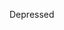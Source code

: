 Depressed

<!---
All I wanted was a little peace and an easy life...

Life is a boring trail... Apathy is just what I'm used to...

What happened to me? I guess I'm just an idiot and I'm mentally broken.

Gaming? Anime? Movie? Are those supposed to help me relieve stress? 

I just don't know what I'm doing anymore, I don't feel anything to anything I do now... 

I'm just an empty depressed shell. 
--->

<!---
- 👋 Hi, I’m @PuiKey
- 👀 I’m interested in gaming.
- 🌱 I’m currently learning C, C++.
- 💞️ I’m looking to collaborate on AI Projects
- 📫 How to not reach me. 
-->

<!---
PuiKey/PuiKey is a ✨ special ✨ repository because its `README.md` (this file) appears on your GitHub profile.
You can click the Preview link to take a look at your changes.
--->
